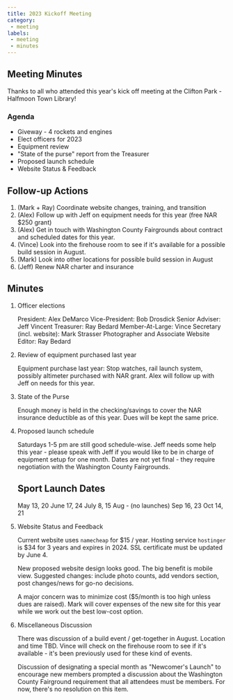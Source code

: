```yaml
---
title: 2023 Kickoff Meeting
category:
 - meeting
labels:
 - meeting
 - minutes
---
```


## Meeting Minutes

Thanks to all who attended this year's kick off meeting at the Clifton Park - Halfmoon Town Library!

### Agenda

 * Giveway - 4 rockets and engines
 * Elect officers for 2023
 * Equipment review
 * "State of the purse" report from the Treasurer
 * Proposed launch schedule
 * Website Status & Feedback

## Follow-up Actions

 1. (Mark + Ray) Coordinate website changes, training, and transition
 2. (Alex) Follow up with Jeff on equipment needs for this year (free NAR $250 grant)
 3. (Alex) Get in touch with Washington County Fairgrounds about contract and scheduled dates for this year.
 4. (Vince) Look into the firehouse room to see if it's available for a possible build session in August.
 5. (Mark) Look into other locations for possible build session in August
 6. (Jeff) Renew NAR charter and insurance

## Minutes

1. Officer elections

    President: Alex DeMarco
    Vice-President: Bob Drosdick
    Senior Adviser: Jeff Vincent
    Treasurer: Ray Bedard
    Member-At-Large: Vince
    Secretary (incl. website): Mark Strasser
    Photographer and Associate Website Editor: Ray Bedard

2. Review of equipment purchased last year

    Equipment purchase last year: Stop watches, rail launch system, possibly altimeter purchased with NAR grant.  Alex will follow up with Jeff on needs for this year.

3. State of the Purse

    Enough money is held in the checking/savings to cover the NAR insurance deductible as of this year. Dues will be kept the same price.

4. Proposed launch schedule

    Saturdays 1-5 pm are still good schedule-wise.  Jeff needs some help this year - please speak with Jeff if you would like to be in charge of equipment setup for one month.  Dates are not yet final - they require negotiation with the Washington County Fairgrounds.

    Sport Launch Dates
    ---
    May 13, 20
    June 17, 24
    July 8, 15
    Aug - (no launches)
    Sep 16, 23
    Oct 14, 21

5. Website Status and Feedback

   Current website uses `namecheap` for $15 / year.  Hosting service `hostinger` is $34 for 3 years and expires in 2024.  SSL certificate must be updated by June 4.

   New proposed website design looks good.  The big benefit is mobile view.  Suggested changes:   include photo counts, add vendors section, post changes/news for go-no decisions.

   A major concern was to minimize cost ($5/month is too high unless dues are raised).  Mark will cover expenses of the new site for this year while we work out the best low-cost option.

6. Miscellaneous Discussion

   There was discussion of a build event / get-together in August.  Location and time TBD.  Vince will check on the firehouse room to see if it's available - it's been previously used for these kind of events.

   Discussion of designating a special month as "Newcomer's Launch" to encourage new members prompted a discussion about the Washington County Fairground requirement that all attendees must be members.  For now, there's no resolution on this item.
